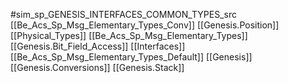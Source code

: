 #sim_sp_GENESIS_INTERFACES_COMMON_TYPES_src
[[Be_Acs_Sp_Msg_Elementary_Types_Conv]]
[[Genesis.Position]]
[[Physical_Types]]
[[Be_Acs_Sp_Msg_Elementary_Types]]
[[Genesis.Bit_Field_Access]]
[[Interfaces]]
[[Be_Acs_Sp_Msg_Elementary_Types_Default]]
[[Genesis]]
[[Genesis.Conversions]]
[[Genesis.Stack]]
